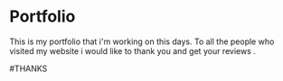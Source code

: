 # Portfolio
This is my portfolio that i'm working on this days.
To all the people who visited my website i would like to thank you and get your  reviews . 

#THANKS

